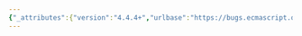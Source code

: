 ```yaml
---
{"_attributes":{"version":"4.4.4+","urlbase":"https://bugs.ecmascript.org/","maintainer":"dherman@mozilla.com"},"bug":{"bug_id":2310,"creation_ts":"2013-11-15 17:04:00 -0800","short_desc":"21.2.2.10: spurious \"the\"","delta_ts":"2014-06-02 12:56:55 -0700","product":"Draft for 6th Edition","component":"editorial issue","version":"Rev 21: November 8, 2013 Draft","rep_platform":"All","op_sys":"All","bug_status":"RESOLVED","resolution":"FIXED","priority":"Normal","bug_severity":"minor","everconfirmed":true,"reporter":{"uid":"jmdyck","name":"Michael Dyck"},"assigned_to":{"uid":"allen","name":"Allen Wirfs-Brock"},"long_desc":[{"commentid":6825,"comment_count":0,"who":{"uid":"jmdyck","name":"Michael Dyck"},"bug_when":"2013-11-15 17:04:44 -0800","thetext":"In 21.2.2.10 \"CharacterEscape\",\nin the second algorithm,\nstep 3 says:\n    Let cp be the UTF16Decode(lead, trail).\n\nDelete \"the\"."},{"commentid":8454,"comment_count":1,"who":{"uid":"allen","name":"Allen Wirfs-Brock"},"bug_when":"2014-05-14 16:18:12 -0700","thetext":"fixed in rev25 editor's draft"},{"commentid":8596,"comment_count":2,"who":{"uid":"allen","name":"Allen Wirfs-Brock"},"bug_when":"2014-05-22 17:52:52 -0700","thetext":"fixed in rev25"},{"commentid":8838,"comment_count":3,"who":{"uid":"jmdyck","name":"Michael Dyck"},"bug_when":"2014-06-02 12:56:55 -0700","thetext":"confirmed fixed."}]}}
---
```

